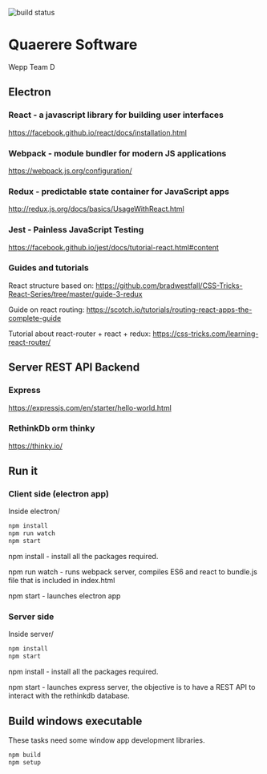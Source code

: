![build status](https://travis-ci.com/LGP-FEUP/LGP-1D-lacademy-quaerere.svg?token=zM1pydzoemdsXfdVRwAv&branch=develop)

# Quaerere Software

Wepp Team D

## Electron
### React - a javascript  library for building user interfaces
https://facebook.github.io/react/docs/installation.html

### Webpack - module bundler for modern JS applications
https://webpack.js.org/configuration/

### Redux - predictable state container for JavaScript apps
http://redux.js.org/docs/basics/UsageWithReact.html

### Jest - Painless JavaScript Testing
https://facebook.github.io/jest/docs/tutorial-react.html#content

### Guides and tutorials

React structure based on: https://github.com/bradwestfall/CSS-Tricks-React-Series/tree/master/guide-3-redux

Guide on react routing:
https://scotch.io/tutorials/routing-react-apps-the-complete-guide

Tutorial about react-router + react + redux:
https://css-tricks.com/learning-react-router/

## Server REST API Backend
### Express
https://expressjs.com/en/starter/hello-world.html
### RethinkDb orm thinky
https://thinky.io/

## Run it

### Client side (electron app)

Inside electron/
```bash
npm install
npm run watch
npm start
```

npm install - install all the packages required.

npm run watch - runs webpack server, compiles ES6 and react to bundle.js file that is included in index.html

npm start - launches electron app

### Server side

Inside server/
```bash
npm install
npm start
```
npm install - install all the packages required.

npm start - launches express server, the objective is to have a REST API to interact with the rethinkdb database.

## Build windows executable

These tasks need some window app development libraries.

```bash
npm build
npm setup
```
